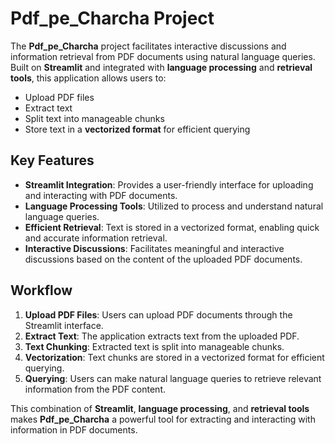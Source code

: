 # Pdf_pe_Charcha Project

The **Pdf_pe_Charcha** project facilitates interactive discussions and information retrieval from PDF documents using natural language queries. Built on **Streamlit** and integrated with **language processing** and **retrieval tools**, this application allows users to:

- Upload PDF files
- Extract text
- Split text into manageable chunks
- Store text in a **vectorized format** for efficient querying

## Key Features

- **Streamlit Integration**: Provides a user-friendly interface for uploading and interacting with PDF documents.
- **Language Processing Tools**: Utilized to process and understand natural language queries.
- **Efficient Retrieval**: Text is stored in a vectorized format, enabling quick and accurate information retrieval.
- **Interactive Discussions**: Facilitates meaningful and interactive discussions based on the content of the uploaded PDF documents.

## Workflow

1. **Upload PDF Files**: Users can upload PDF documents through the Streamlit interface.
2. **Extract Text**: The application extracts text from the uploaded PDF.
3. **Text Chunking**: Extracted text is split into manageable chunks.
4. **Vectorization**: Text chunks are stored in a vectorized format for efficient querying.
5. **Querying**: Users can make natural language queries to retrieve relevant information from the PDF content.

This combination of **Streamlit**, **language processing**, and **retrieval tools** makes **Pdf_pe_Charcha** a powerful tool for extracting and interacting with information in PDF documents.

